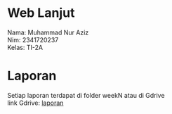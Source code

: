 # Web Lanjut
Nama: Muhammad Nur Aziz\
Nim: 2341720237\
Kelas: TI-2A

# Laporan
Setiap laporan terdapat di folder weekN atau di Gdrive\
link Gdrive: [laporan](https://drive.google.com/drive/folders/1RW9CxU2H7oKzTinKWKExNNkXC2RNvj_F?usp=sharing)
